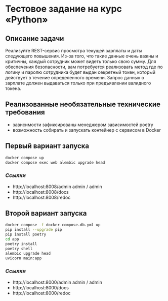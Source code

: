 # Тестовое задание на курс «Python»
## Описание задачи
Реализуйте REST-сервис просмотра текущей зарплаты и даты следующего
повышения. Из-за того, что такие данные очень важны и критичны, каждый
сотрудник может видеть только свою сумму. Для обеспечения безопасности, вам
потребуется реализовать метод где по логину и паролю сотрудника будет выдан
секретный токен, который действует в течение определенного времени. Запрос
данных о зарплате должен выдаваться только при предъявлении валидного токена.
## Реализованные необязательные технические требования
- зависимости зафиксированы менеджером зависимостей poetry
- возможность собирать и запускать контейнер с сервисом в Docker
## Первый вариант запуска
```sh
docker compose up
docker compose exec web alembic upgrade head
```
### _Ссылки_
- http://localhost:8008/admin admin / admin
- http://localhost:8008/docs
- http://localhost:8008/redoc

## Второй вариант запуска
```sh
docker compose -f docker-compose.db.yml up
pip install --upgrade pip
pip install poetry
cd app
poetry install
poetry shell
alembic upgrade head
uvicorn main:app
```
### _Ссылки_
- http://localhost:8000/admin admin / admin
- http://localhost:8000/docs
- http://localhost:8000/redoc
